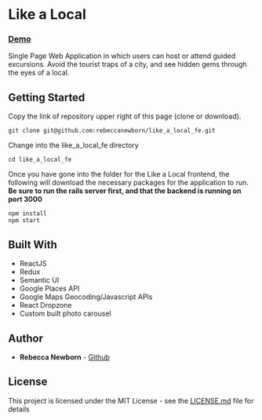 # Like a Local

### [Demo](https://drive.google.com/open?id=1AI9Nte2DoOLTmkx8f8WveqwujCEAgRGr)

Single Page Web Application in which users can host or attend guided excursions. Avoid the tourist traps of a city, and see hidden gems through the eyes of a local.

## Getting Started

Copy the link of repository upper right of this page (clone or download).

```
git clone git@github.com:rebeccanewborn/like_a_local_fe.git
```

Change into the like_a_local_fe directory

```
cd like_a_local_fe
```

Once you have gone into the folder for the Like a Local frontend, the following will download the necessary packages for the application to run.
**Be sure to run the rails server first, and that the backend is running on port 3000**

```
npm install
npm start
```

## Built With

* ReactJS
* Redux
* Semantic UI
* Google Places API
* Google Maps Geocoding/Javascript APIs
* React Dropzone
* Custom built photo carousel

## Author

* **Rebecca Newborn** - [Github](https://github.com/rebeccanewborn)

## License

This project is licensed under the MIT License - see the [LICENSE.md](LICENSE.md) file for details
